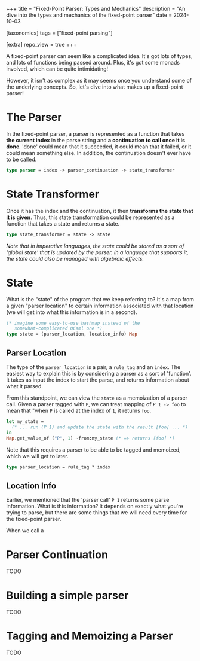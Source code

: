 +++
title = "Fixed-Point Parser: Types and Mechanics"
description = "An dive into the types and mechanics of the fixed-point parser"
date = 2024-10-03

[taxonomies]
tags = ["fixed-point parsing"]

[extra]
repo_view = true
+++

A fixed-point parser can seem like a complicated idea. It's got lots of types,
and lots of functions being passed around. Plus, it's got some monads involved,
which can be quite intimidating!

However, it isn't as complex as it may seems once you understand some of the
underlying concepts. So, let's dive into what makes up a fixed-point parser!

# The Parser

In the fixed-point parser, a parser is represented as a function that takes
**the current index** in the parse string and **a continuation to call once it
is done**.  'done' could mean that it succeeded, it could mean that it failed,
or it could mean something else. In addition, the continuation doesn't ever have
to be called.

```ocaml
type parser = index -> parser_continuation -> state_transformer
```


# State Transformer

Once it has the index and the continuation, it then **transforms the state that
it is given**. Thus, this state transformation could be represented as a
function that takes a state and returns a state.

```ocaml
type state_transformer = state -> state
```

*Note that in imperative languages, the state could be stored as a sort of
'global state' that is updated by the parser. In a language that supports it,
the state could also be managed with algebraic effects.*


# State

What is the "state" of the program that we keep referring to? It's a map from a
given "parser location" to certain information associated with that location (we
will get into what this information is in a second).

```ocaml
(* imagine some easy-to-use hashmap instead of the
   somewhat-complicated OCaml one *)
type state = (parser_location, location_info) Map
```


## Parser Location

The type of the `parser_location` is a pair, a `rule_tag` and an `index`. The
easiest way to explain this is by considering a parser as a sort of 'function'.
It takes as input the index to start the parse, and returns information about
what it parsed.

From this standpoint, we can view the `state` as a memoization of a parser call.
Given a parser tagged with `P`, we can treat mapping of `P 1 -> foo` to mean
that "when `P` is called at the index of `1`, it returns `foo`.

```ocaml
let my_state =
  (* ... run (P 1) and update the state with the result [foo] ... *)
in
Map.get_value_of ("P", 1) ~from:my_state (* => returns [foo] *)
```

Note that this requires a parser to be able to be tagged and memoized, which we
will get to later.

```ocaml
type parser_location = rule_tag * index
```


## Location Info

Earlier, we mentioned that the 'parser call' `P 1` returns some parse
information. What is this information? It depends on exactly what you're trying
to parse, but there are some things that we will need every time for the
fixed-point parser.

When we call a 


# Parser Continuation

TODO


# Building a simple parser

TODO


# Tagging and Memoizing a Parser

TODO

